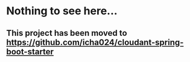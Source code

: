 # Nothing to see here...
## This project has been moved to https://github.com/icha024/cloudant-spring-boot-starter

